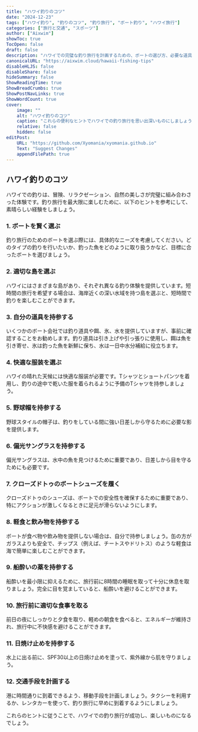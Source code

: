 ```yaml
---
title: "ハワイ釣りのコツ"
date: "2024-12-23"
tags: ["ハワイ釣り", "釣りのコツ", "釣り旅行", "ボート釣り", "ハワイ旅行"]
categories: ["旅行と交通", "スポーツ"]
author: ["Aixwim"]
showToc: true
TocOpen: false
draft: false
description: "ハワイでの完璧な釣り旅行を計画するための、ボートの選び方、必要な道具の準備、成功するためのアドバイスをお届けします。"
canonicalURL: "https://aixwim.cloud/hawaii-fishing-tips"
disableHLJS: false
disableShare: false
hideSummary: false
ShowReadingTime: true
ShowBreadCrumbs: true
ShowPostNavLinks: true
ShowWordCount: true
cover:
    image: ""
    alt: "ハワイ釣りのコツ"
    caption: "これらの便利なヒントでハワイでの釣り旅行を思い出深いものにしましょう。"
    relative: false
    hidden: false
editPost:
    URL: "https://github.com/Xyomania/xyomania.github.io"
    Text: "Suggest Changes"
    appendFilePath: true
---
```


## ハワイ釣りのコツ

ハワイでの釣りは、冒険、リラクゼーション、自然の美しさが完璧に組み合わさった体験です。釣り旅行を最大限に楽しむために、以下のヒントを参考にして、素晴らしい経験をしましょう。

### **1. ボートを賢く選ぶ**

釣り旅行のためのボートを選ぶ際には、具体的なニーズを考慮してください。どのタイプの釣りを行いたいか、釣った魚をどのように取り扱うかなど、目標に合ったボートを選びましょう。

### **2. 適切な島を選ぶ**

ハワイにはさまざまな島があり、それぞれ異なる釣り体験を提供しています。短時間の旅行を希望する場合は、海岸近くの深い水域を持つ島を選ぶと、短時間で釣りを楽しむことができます。

### **3. 自分の道具を持参する**

いくつかのボート会社では釣り道具や餌、氷、水を提供していますが、事前に確認することをお勧めします。釣り道具は引き上げや引っ張りに使用し、餌は魚を引き寄せ、氷は釣った魚を新鮮に保ち、水は一日中水分補給に役立ちます。

### **4. 快適な服装を選ぶ**

ハワイの晴れた天候には快適な服装が必要です。Tシャツとショートパンツを着用し、釣りの途中で乾いた服を着られるように予備のTシャツを持参しましょう。

### **5. 野球帽を持参する**

野球スタイルの帽子は、釣りをしている間に強い日差しから守るために必要な影を提供します。

### **6. 偏光サングラスを持参する**

偏光サングラスは、水中の魚を見つけるために重要であり、日差しから目を守るためにも必要です。

### **7. クローズドトゥのボートシューズを履く**

クローズドトゥのシューズは、ボートでの安全性を確保するために重要であり、特にアクションが激しくなるときに足元が滑らないようにします。

### **8. 軽食と飲み物を持参する**

ボートが食べ物や飲み物を提供しない場合は、自分で持参しましょう。缶の方がガラスよりも安全で、チップス（例えば、チートスやドリトス）のような軽食は海で簡単に楽しむことができます。

### **9. 船酔いの薬を持参する**

船酔いを最小限に抑えるために、旅行前に8時間の睡眠を取って十分に休息を取りましょう。完全に目を覚ましていると、船酔いを避けることができます。

### **10. 旅行前に適切な食事を取る**

前日の夜にしっかりと夕食を取り、軽めの朝食を食べると、エネルギーが維持され、旅行中に不快感を避けることができます。

### **11. 日焼け止めを持参する**

水上に出る前に、SPF30以上の日焼け止めを塗って、紫外線から肌を守りましょう。

### **12. 交通手段を計画する**

港に時間通りに到着できるよう、移動手段を計画しましょう。タクシーを利用するか、レンタカーを使って、釣り旅行に早めに到着するようにしましょう。

これらのヒントに従うことで、ハワイでの釣り旅行が成功し、楽しいものになるでしょう。
